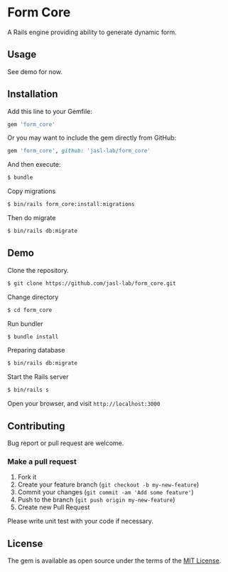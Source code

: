 Form Core
====

A Rails engine providing ability to generate dynamic form.

## Usage

See demo for now.

## Installation

Add this line to your Gemfile:

```ruby
gem 'form_core'
```

Or you may want to include the gem directly from GitHub:

```ruby
gem 'form_core', github: 'jasl-lab/form_core'
```

And then execute:

```sh
$ bundle
```

Copy migrations

```sh
$ bin/rails form_core:install:migrations
```

Then do migrate

```sh
$ bin/rails db:migrate
```

## Demo

Clone the repository.

```sh
$ git clone https://github.com/jasl-lab/form_core.git
```

Change directory

```sh
$ cd form_core
```

Run bundler

```sh
$ bundle install
```

Preparing database

```sh
$ bin/rails db:migrate
```

Start the Rails server

```sh
$ bin/rails s
```

Open your browser, and visit `http://localhost:3000`

## Contributing

Bug report or pull request are welcome.

### Make a pull request

1. Fork it
2. Create your feature branch (`git checkout -b my-new-feature`)
3. Commit your changes (`git commit -am 'Add some feature'`)
4. Push to the branch (`git push origin my-new-feature`)
5. Create new Pull Request

Please write unit test with your code if necessary.

## License

The gem is available as open source under the terms of the [MIT License](http://opensource.org/licenses/MIT).
